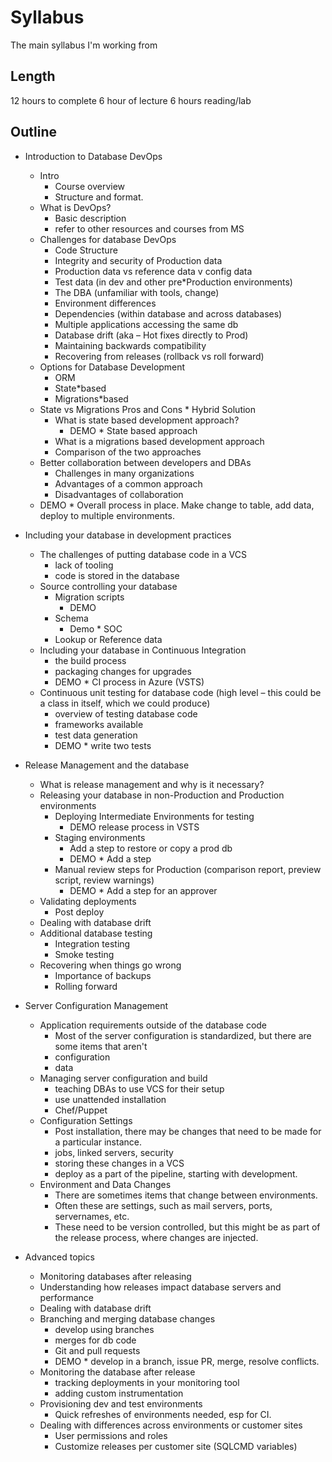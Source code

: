 # Syllabus

The main syllabus I'm working from

## Length
12 hours to complete
6 hour of lecture
6 hours reading/lab

## Outline
* Introduction to Database DevOps  
	* Intro 
		* Course overview
		* Structure and format.
	* What is DevOps?
		* Basic description
		* refer to other resources and courses from MS
	* Challenges for database DevOps 
		* 	Code Structure
		* Integrity and security of Production data 
		* Production data vs reference data v config data
		* Test data (in dev and other pre*Production environments) 
		* The DBA (unfamiliar with tools, change) 
		* Environment differences 
		* Dependencies (within database and across databases) 
		* Multiple applications accessing the same db 
		* Database drift (aka – Hot fixes directly to Prod) 
		* Maintaining backwards compatibility 
		* Recovering from releases (rollback vs roll forward) 
	* Options for Database Development
		* ORM 
		* State*based 
		* Migrations*based 
	* State vs Migrations Pros and Cons * Hybrid Solution 
		* What is state based development approach?
			* DEMO * State based approach
		* 	What is a migrations based development approach
		* 	Comparison of the two approaches
	* Better collaboration between developers and DBAs
		* 	Challenges in many organizations
		* 	Advantages of a common approach
		* Disadvantages of collaboration
	* 	DEMO * Overall process in place. Make change to table, add data, deploy to multiple environments.
 
*	Including your database in development practices
	* The challenges of putting database code in a VCS
		* lack of tooling
		* code is stored in the database
	* Source controlling your database 
		* Migration scripts 
			* DEMO
		* Schema 
			* Demo * SOC
		* Lookup or Reference data 
	* Including your database in Continuous Integration  
		* the build process
		* packaging changes for upgrades
		* DEMO * CI process in Azure (VSTS)
	* Continuous unit testing for database code (high level – this could be a class in itself, which we could produce) 
		* overview of testing database code
		* frameworks available
		* test data generation
		* DEMO * write two tests


*	Release Management and the database
	* What is release management and why is it necessary? 
	* Releasing your database in non-Production and Production environments
		* Deploying Intermediate Environments for testing
			* DEMO release process in VSTS
		* Staging environments
			* Add a step to restore or copy a prod db
			* DEMO * Add a step
		* Manual review steps for Production (comparison report, preview script, review warnings) 
			* DEMO * Add a step for an approver
	* Validating deployments 
		* Post deploy
	* Dealing with database drift 
	* Additional database testing 
		* Integration testing 
		* Smoke testing
	* Recovering when things go wrong 
		* Importance of backups 
		* Rolling forward 

* Server Configuration Management
	* Application requirements outside of the database code
		* Most of the server configuration is standardized, but there are some items that aren't
		* configuration
		* data
	* Managing server configuration and build
		* teaching DBAs to use VCS for their setup
		* use unattended installation 
		* Chef/Puppet
	* Configuration Settings
		* Post installation, there may be changes that need to be made for a particular instance.
		* jobs, linked servers, security
		* storing these changes in a VCS
		* deploy as a part of the pipeline, starting with development.
	* Environment and Data Changes
		* There are sometimes items that change between environments.
		* Often these are settings, such as mail servers, ports, servernames, etc.
		* These need to be version controlled, but this might be as part of the release process, where changes are injected.

	 
*	Advanced topics 
	* Monitoring databases after releasing 
	* Understanding how releases impact database servers and performance 
	* Dealing with database drift 
	* Branching and merging database changes 
		* develop using branches
		* merges for db code
		* Git and pull requests
		* DEMO * develop in a branch, issue PR, merge, resolve conflicts.
	* 	Monitoring the database after release
		* tracking deployments in your monitoring tool
		* adding custom instrumentation
	* Provisioning dev and test environments
		* Quick refreshes of environments needed, esp for CI.
	* Dealing with differences across environments or customer sites 
		* User permissions and roles 
		* Customize releases per customer site (SQLCMD variables) 
		